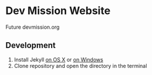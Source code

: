 # Dev Mission Website
Future devmission.org

## Development
1. Install Jekyll [on OS X](http://jekyll.tips/jekyll-casts/install-jekyll-on-os-x/) or [on Windows](http://jekyll.tips/jekyll-casts/install-jekyll-on-windows/)
2. Clone repository and open the directory in the terminal
